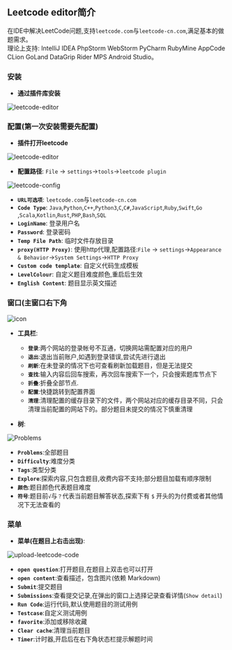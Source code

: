  
## Leetcode editor简介  
  在IDE中解决LeetCode问题,支持`leetcode.com`与`leetcode-cn.com`,满足基本的做题需求。  
  理论上支持: IntelliJ IDEA  PhpStorm  WebStorm  PyCharm  RubyMine  AppCode  CLion  GoLand  DataGrip  Rider MPS  Android Studio。  


### 安装  
- **通过插件库安装** 

![leetcode-editor](https://user-images.githubusercontent.com/33345911/162762222-857a72f1-4635-493e-8b20-cc2ba89dbfb1.png)

### 配置(第一次安装需要先配置)  
- **插件打开leetcode** 

![leetcode-editor](https://user-images.githubusercontent.com/33345911/162762446-e3b2d76d-fd05-43e7-9c41-de59ee70f53a.png)
 
- **配置路径**: `File` -> `settings`->`tools`->`leetcode plugin` 

![leetcode-config](https://user-images.githubusercontent.com/33345911/162762858-7ccf082e-39ab-4222-934d-f2a2970ebee9.png)
 
  - **`URL可选项`**: `leetcode.com`与`leetcode-cn.com`  
  - **`Code Type`**: `Java`,`Python`,`C++`,`Python3`,`C`,`C#`,`JavaScript`,`Ruby`,`Swift`,`Go` ,`Scala`,`Kotlin`,`Rust`,`PHP`,`Bash`,`SQL`   
  - **`LoginName`**: 登录用户名
  - **`Password`**: 登录密码  
  - **`Temp File Path`**: 临时文件存放目录  
  - **`proxy(HTTP Proxy)`**: 使用http代理,配置路径:`File` -> `settings`->`Appearance & Behavior`->`System Settings`->`HTTP Proxy`
  - **`Custom code template`**: 自定义代码生成模板 
  - **`LevelColour`**: 自定义题目难度颜色,重启后生效  
  - **`English Content`**: 题目显示英文描述  
  
### 窗口(主窗口右下角

![icon](https://user-images.githubusercontent.com/33345911/162762629-34aa1095-81aa-475e-90d4-597a9e502bec.png)
  
- **工具栏**:  
  - **`登录`**:两个网站的登录帐号不互通，切换网站需配置对应的用户  
  - **`退出`**:退出当前账户,如遇到登录错误,尝试先进行退出  
  - **`刷新`**:在未登录的情况下也可查看刷新加载题目，但是无法提交  
  - **`查找`**:输入内容后回车搜索，再次回车搜索下一个，只会搜索题库节点下  
  - **`折叠`**:折叠全部节点.  
  - **`配置`**:快捷跳转到配置界面  
  - **`清理`**:清理配置的缓存目录下的文件，两个网站对应的缓存目录不同，只会清理当前配置的网站下的。部分题目未提交的情况下慎重清理  

- **树**:  

![Problems](https://user-images.githubusercontent.com/33345911/162762982-f8bea8c2-7141-4064-a0dc-1339a14b2065.png)

  - **`Problems`**:全部题目  
  - **`Difficulty`**:难度分类  
  - **`Tags`**:类型分类  
  - **`Explore`**:探索内容,只包含题目,收费内容不支持;部分题目加载有顺序限制   
  - **`颜色`**:题目颜色代表题目难度  
  - **`符号`**:题目前`√`与`？`代表当前题目解答状态,探索下有 `$` 开头的为付费或者其他情况下无法查看的   
  
### 菜单   

- **菜单(在题目上右击出现)**:  

![upload-leetcode-code](https://user-images.githubusercontent.com/33345911/162763081-5149c9e4-6158-44b1-8343-b6a5435cbf56.png)

  - **`open question`**:打开题目,在题目上双击也可以打开  
  - **`open content`**:查看描述，包含图片(依赖 Markdown)  
  - **`Submit`**:提交题目  
  - **`Submissions`**:查看提交记录,在弹出的窗口上选择记录查看详情(`Show detail`)  
  - **`Run Code`**:运行代码,默认使用题目的测试用例  
  - **`Testcase`**:自定义测试用例  
  - **`favorite`**:添加或移除收藏
  - **`Clear cache`**:清理当前题目  
  - **`Timer`**:计时器,开启后在右下角状态栏提示解题时间    
